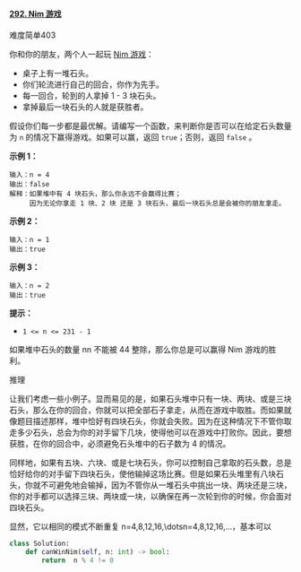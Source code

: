 #### [292. Nim 游戏](https://leetcode-cn.com/problems/nim-game/)

难度简单403

你和你的朋友，两个人一起玩 [Nim 游戏](https://baike.baidu.com/item/Nim游戏/6737105)：

- 桌子上有一堆石头。
- 你们轮流进行自己的回合，你作为先手。
- 每一回合，轮到的人拿掉 1 - 3 块石头。
- 拿掉最后一块石头的人就是获胜者。

假设你们每一步都是最优解。请编写一个函数，来判断你是否可以在给定石头数量为 `n` 的情况下赢得游戏。如果可以赢，返回 `true`；否则，返回 `false` 。

 

**示例 1：**

```
输入：n = 4
输出：false 
解释：如果堆中有 4 块石头，那么你永远不会赢得比赛；
     因为无论你拿走 1 块、2 块 还是 3 块石头，最后一块石头总是会被你的朋友拿走。
```

**示例 2：**

```
输入：n = 1
输出：true
```

**示例 3：**

```
输入：n = 2
输出：true
```

 

**提示：**

- `1 <= n <= 231 - 1`

如果堆中石头的数量 nn 不能被 44 整除，那么你总是可以赢得 Nim 游戏的胜利。

推理

让我们考虑一些小例子。显而易见的是，如果石头堆中只有一块、两块、或是三块石头，那么在你的回合，你就可以把全部石子拿走，从而在游戏中取胜。而如果就像题目描述那样，堆中恰好有四块石头，你就会失败。因为在这种情况下不管你取走多少石头，总会为你的对手留下几块，使得他可以在游戏中打败你。因此，要想获胜，在你的回合中，必须避免石头堆中的石子数为 4 的情况。

同样地，如果有五块、六块、或是七块石头，你可以控制自己拿取的石头数，总是恰好给你的对手留下四块石头，使他输掉这场比赛。但是如果石头堆里有八块石头，你就不可避免地会输掉，因为不管你从一堆石头中挑出一块、两块还是三块，你的对手都可以选择三块、两块或一块，以确保在再一次轮到你的时候，你会面对四块石头。

显然，它以相同的模式不断重复 n=4,8,12,16,\dotsn=4,8,12,16,…，基本可以

```python
class Solution:
    def canWinNim(self, n: int) -> bool:
        return  n % 4 != 0

```

